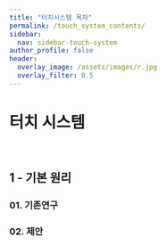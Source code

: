 ```yaml
---
title: "터치시스템 목차"
permalink: /touch_system_contents/
sidebar:
  nav: sidebar-touch-system
author_profile: false
header:
  overlay_image: /assets/images/r.jpg
  overlay_filter: 0.5
---
```

# 터치 시스템 

<br>

## 1 - 기본 원리

### 01. 기존연구

### 02. 제안

